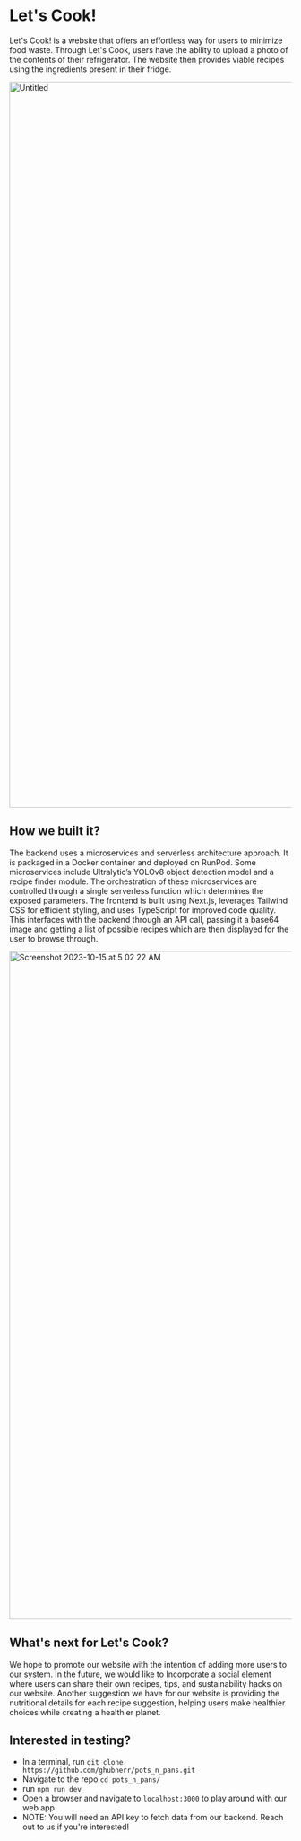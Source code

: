 # Let's Cook!

Let's Cook! is a website that offers an effortless way for users to minimize food waste. Through Let's Cook, users have the ability to upload a photo of the contents of their refrigerator. The website then provides viable recipes using the ingredients present in their fridge.

<img width="1294" alt="Untitled" src="https://github.com/ghubnerr/pots_n_pans/assets/144561702/c9acc9d9-0100-4b78-958b-9a0fcb5dc837">

## How we built it?
The backend uses a microservices and serverless architecture approach. It is packaged in a Docker container and deployed on RunPod. Some microservices include Ultralytic’s YOLOv8 object detection model and a recipe finder module. The orchestration of these microservices are controlled through a single serverless function which determines the exposed parameters.
The frontend is built using Next.js, leverages Tailwind CSS for efficient styling, and uses TypeScript for improved code quality. This interfaces with the backend through an API call, passing it a base64 image and getting a list of possible recipes which are then displayed for the user to browse through.

<img width="1191" alt="Screenshot 2023-10-15 at 5 02 22 AM" src="https://github.com/ghubnerr/pots_n_pans/assets/144561702/13c3377a-c22c-4e21-95da-204e69a88d2b">

## What's next for Let's Cook? 
We hope to promote our website with the intention of adding more users to our system. In the future, we would like to Incorporate a social element where users can share their own recipes, tips, and sustainability hacks on our website. Another suggestion we have for our website is providing the nutritional details for each recipe suggestion, helping users make healthier choices while creating a healthier planet.


## Interested in testing?
- In a terminal, run `git clone https://github.com/ghubnerr/pots_n_pans.git`
- Navigate to the repo `cd pots_n_pans/`
- run `npm run dev`
- Open a browser and navigate to `localhost:3000` to play around with our web app
- NOTE: You will need an API key to fetch data from our backend. Reach out to us if you're interested!

